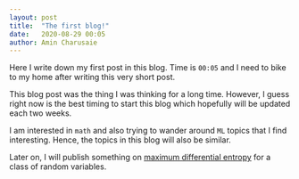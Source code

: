 ```yaml
---
layout: post
title:  "The first blog!"
date:   2020-08-29 00:05
author: Amin Charusaie
---
```

Here I write down my first post in this blog. Time is `00:05` and I need to bike to my home after writing this very short post.

This blog post was the thing I was thinking for a long time. However, I guess right now is the best timing to start this blog which hopefully will be updated each two weeks.

I am interested in `math` and also trying to wander around `ML` topics that I find interesting. Hence, the topics in this blog will also be similar.

Later on, I will publish something on [maximum differential entropy][max-ent] for a class of random variables. 


[max-ent]:     https://en.wikipedia.org/wiki/Principle_of_maximum_entropy
